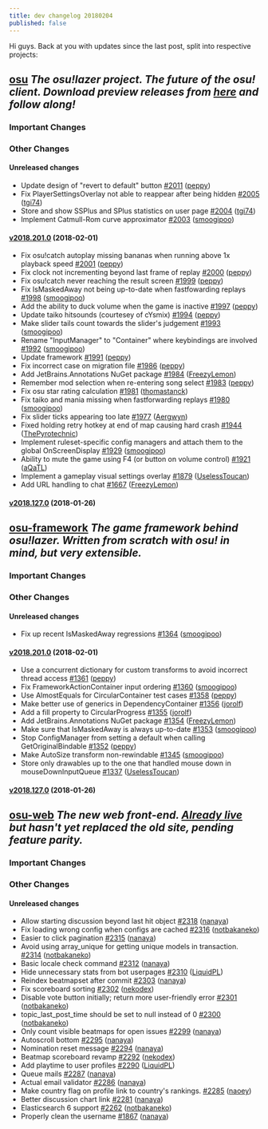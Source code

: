 ```yaml
---
title: dev changelog 20180204
published: false
---
```


Hi guys. Back at you with updates since the last post, split into respective projects:

## [osu](https://github.com/ppy/osu) *The osu!lazer project. The future of the osu! client. Download preview releases from [here](https://github.com/ppy/osu/releases) and follow along!*

### Important Changes

### Other Changes

#### Unreleased changes
- Update design of "revert to default" button [\#2011](https://github.com/ppy/osu/pull/2011) ([peppy](https://github.com/peppy))
- Fix PlayerSettingsOverlay not able to reappear after being hidden [\#2005](https://github.com/ppy/osu/pull/2005) ([tgi74](https://github.com/tgi74))
- Store and show SSPlus and SPlus statistics on user page [\#2004](https://github.com/ppy/osu/pull/2004) ([tgi74](https://github.com/tgi74))
- Implement Catmull-Rom curve approximator [\#2003](https://github.com/ppy/osu/pull/2003) ([smoogipoo](https://github.com/smoogipoo))

#### [v2018.201.0](https://github.com/ppy/osu/tree/v2018.201.0) (2018-02-01)

- Fix osu!catch autoplay missing bananas when running above 1x playback speed [\#2001](https://github.com/ppy/osu/pull/2001) ([peppy](https://github.com/peppy))
- Fix clock not incrementing beyond last frame of replay [\#2000](https://github.com/ppy/osu/pull/2000) ([peppy](https://github.com/peppy))
- Fix osu!catch never reaching the result screen [\#1999](https://github.com/ppy/osu/pull/1999) ([peppy](https://github.com/peppy))
- Fix IsMaskedAway not being up-to-date when fastfowarding replays [\#1998](https://github.com/ppy/osu/pull/1998) ([smoogipoo](https://github.com/smoogipoo))
- Add the ability to duck volume when the game is inactive [\#1997](https://github.com/ppy/osu/pull/1997) ([peppy](https://github.com/peppy))
- Update taiko hitsounds \(courtesey of cYsmix\) [\#1994](https://github.com/ppy/osu/pull/1994) ([peppy](https://github.com/peppy))
- Make slider tails count towards the slider's judgement [\#1993](https://github.com/ppy/osu/pull/1993) ([smoogipoo](https://github.com/smoogipoo))
- Rename "InputManager" to "Container" where keybindings are involved [\#1992](https://github.com/ppy/osu/pull/1992) ([smoogipoo](https://github.com/smoogipoo))
- Update framework [\#1991](https://github.com/ppy/osu/pull/1991) ([peppy](https://github.com/peppy))
- Fix incorrect case on migration file [\#1986](https://github.com/ppy/osu/pull/1986) ([peppy](https://github.com/peppy))
- Add JetBrains.Annotations NuGet package [\#1984](https://github.com/ppy/osu/pull/1984) ([FreezyLemon](https://github.com/FreezyLemon))
- Remember mod selection when re-entering song select [\#1983](https://github.com/ppy/osu/pull/1983) ([peppy](https://github.com/peppy))
- Fix osu star rating calculation [\#1981](https://github.com/ppy/osu/pull/1981) ([thomastanck](https://github.com/thomastanck))
- Fix taiko and mania missing when fastforwarding replays [\#1980](https://github.com/ppy/osu/pull/1980) ([smoogipoo](https://github.com/smoogipoo))
- Fix slider ticks appearing too late [\#1977](https://github.com/ppy/osu/pull/1977) ([Aergwyn](https://github.com/Aergwyn))
- Fixed holding retry hotkey at end of map causing hard crash [\#1944](https://github.com/ppy/osu/pull/1944) ([ThePyrotechnic](https://github.com/ThePyrotechnic))
- Implement ruleset-specific config managers and attach them to the global OnScreenDisplay [\#1929](https://github.com/ppy/osu/pull/1929) ([smoogipoo](https://github.com/smoogipoo))
- Ability to mute the game using F4 \(or button on volume control\) [\#1921](https://github.com/ppy/osu/pull/1921) ([aQaTL](https://github.com/aQaTL))
- Implement a gameplay visual settings overlay [\#1879](https://github.com/ppy/osu/pull/1879) ([UselessToucan](https://github.com/UselessToucan))
- Add URL handling to chat [\#1667](https://github.com/ppy/osu/pull/1667) ([FreezyLemon](https://github.com/FreezyLemon))

#### [v2018.127.0](https://github.com/ppy/osu/tree/v2018.127.0) (2018-01-26)

## [osu-framework](https://github.com/ppy/osu-framework) *The game framework behind osu!lazer. Written from scratch with osu! in mind, but very extensible.*

### Important Changes

### Other Changes

#### Unreleased changes
- Fix up recent IsMaskedAway regressions [\#1364](https://github.com/ppy/osu-framework/pull/1364) ([smoogipoo](https://github.com/smoogipoo))

#### [v2018.201.0](https://github.com/ppy/osu-framework/tree/v2018.201.0) (2018-02-01)

- Use a concurrent dictionary for custom transforms to avoid incorrect thread access [\#1361](https://github.com/ppy/osu-framework/pull/1361) ([peppy](https://github.com/peppy))
- Fix FrameworkActionContainer input ordering [\#1360](https://github.com/ppy/osu-framework/pull/1360) ([smoogipoo](https://github.com/smoogipoo))
- Use AlmostEquals for CircularContainer test cases [\#1358](https://github.com/ppy/osu-framework/pull/1358) ([peppy](https://github.com/peppy))
- Make better use of generics in DependencyContainer [\#1356](https://github.com/ppy/osu-framework/pull/1356) ([jorolf](https://github.com/jorolf))
- Add a fill property to CircularProgress [\#1355](https://github.com/ppy/osu-framework/pull/1355) ([jorolf](https://github.com/jorolf))
- Add JetBrains.Annotations NuGet package [\#1354](https://github.com/ppy/osu-framework/pull/1354) ([FreezyLemon](https://github.com/FreezyLemon))
- Make sure that IsMaskedAway is always up-to-date [\#1353](https://github.com/ppy/osu-framework/pull/1353) ([smoogipoo](https://github.com/smoogipoo))
- Stop ConfigManager from setting a default when calling GetOriginalBindable [\#1352](https://github.com/ppy/osu-framework/pull/1352) ([peppy](https://github.com/peppy))
- Make AutoSize transform non-rewindable [\#1345](https://github.com/ppy/osu-framework/pull/1345) ([smoogipoo](https://github.com/smoogipoo))
- Store only drawables up to the one that handled mouse down in mouseDownInputQueue [\#1337](https://github.com/ppy/osu-framework/pull/1337) ([UselessToucan](https://github.com/UselessToucan))

#### [v2018.127.0](https://github.com/ppy/osu-framework/tree/v2018.127.0) (2018-01-26)

## [osu-web](https://github.com/ppy/osu-web) *The new web front-end. [Already live](https://osu.ppy.sh/home) but hasn't yet replaced the old site, pending feature parity.*

### Important Changes

### Other Changes

#### Unreleased changes
- Allow starting discussion beyond last hit object [\#2318](https://github.com/ppy/osu-web/pull/2318) ([nanaya](https://github.com/nanaya))
- Fix loading wrong config when configs are cached [\#2316](https://github.com/ppy/osu-web/pull/2316) ([notbakaneko](https://github.com/notbakaneko))
- Easier to click pagination [\#2315](https://github.com/ppy/osu-web/pull/2315) ([nanaya](https://github.com/nanaya))
- Avoid using array\_unique for getting unique models in transaction. [\#2314](https://github.com/ppy/osu-web/pull/2314) ([notbakaneko](https://github.com/notbakaneko))
- Basic locale check command [\#2312](https://github.com/ppy/osu-web/pull/2312) ([nanaya](https://github.com/nanaya))
- Hide unnecessary stats from bot userpages [\#2310](https://github.com/ppy/osu-web/pull/2310) ([LiquidPL](https://github.com/LiquidPL))
- Reindex beatmapset after commit [\#2303](https://github.com/ppy/osu-web/pull/2303) ([nanaya](https://github.com/nanaya))
- Fix scoreboard sorting [\#2302](https://github.com/ppy/osu-web/pull/2302) ([nekodex](https://github.com/nekodex))
- Disable vote button initially; return more user-friendly error [\#2301](https://github.com/ppy/osu-web/pull/2301) ([notbakaneko](https://github.com/notbakaneko))
- topic\_last\_post\_time should be set to null instead of 0 [\#2300](https://github.com/ppy/osu-web/pull/2300) ([notbakaneko](https://github.com/notbakaneko))
- Only count visible beatmaps for open issues [\#2299](https://github.com/ppy/osu-web/pull/2299) ([nanaya](https://github.com/nanaya))
- Autoscroll bottom [\#2295](https://github.com/ppy/osu-web/pull/2295) ([nanaya](https://github.com/nanaya))
- Nomination reset message [\#2294](https://github.com/ppy/osu-web/pull/2294) ([nanaya](https://github.com/nanaya))
- Beatmap scoreboard revamp [\#2292](https://github.com/ppy/osu-web/pull/2292) ([nekodex](https://github.com/nekodex))
- Add playtime to user profiles [\#2290](https://github.com/ppy/osu-web/pull/2290) ([LiquidPL](https://github.com/LiquidPL))
- Queue mails [\#2287](https://github.com/ppy/osu-web/pull/2287) ([nanaya](https://github.com/nanaya))
- Actual email validator [\#2286](https://github.com/ppy/osu-web/pull/2286) ([nanaya](https://github.com/nanaya))
- Make country flag on profile link to country's rankings. [\#2285](https://github.com/ppy/osu-web/pull/2285) ([naoey](https://github.com/naoey))
- Better discussion chart link [\#2281](https://github.com/ppy/osu-web/pull/2281) ([nanaya](https://github.com/nanaya))
- Elasticsearch 6 support [\#2262](https://github.com/ppy/osu-web/pull/2262) ([notbakaneko](https://github.com/notbakaneko))
- Properly clean the username [\#1867](https://github.com/ppy/osu-web/pull/1867) ([nanaya](https://github.com/nanaya))
